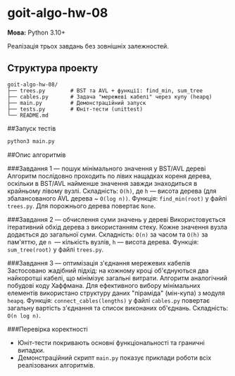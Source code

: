 # goit-algo-hw-08

**Мова:** Python 3.10+

Реалізація трьох завдань без зовнішніх залежностей.

## Структура проекту
```
goit-algo-hw-08/
├── trees.py        # BST та AVL + функції: find_min, sum_tree
├── cables.py       # Задача "мережеві кабелі" через купу (heapq)
├── main.py         # Демонстраційний запуск
├── tests.py        # Юніт-тести (unittest)
└── README.md
```

##Запуск тестів

```bash
python3 main.py
```

##Опис алгоритмів

###Завдання 1 — пошук мінімального значення у BST/AVL дереві
Алгоритм послідовно проходить по лівих нащадках кореня дерева, оскільки в BST/AVL найменше значення завжди знаходиться в крайньому лівому вузлі.
Складність: `O(h)`, де `h` — висота дерева (для збалансованого AVL дерева ~ `O(log n))`.
Функція: `find_min(root)` у файлі `trees.py`. Для порожнього дерева повертає `None`.

###Завдання 2 — обчислення суми значень у дереві
Використовується ітеративний обхід дерева з використанням стеку. Кожне значення вузла додається до загальної суми.
Складність: `O(n)` за часом та `O(h)` за пам'яттю, де `n `— кількість вузлів, `h` — висота дерева.
Функція: `sum_tree(root)` у файлі `trees.py`.


###Завдання 3 — оптимізація з'єднання мережевих кабелів
Застосовано жадібний підхід: на кожному кроці об'єднуються два найкоротші кабелі, що мінімізує загальні витрати. Алгоритм аналогічний побудові коду Хаффмана.
Для ефективного вибору мінімальних елементів використано структуру даних "піраміда" (мін-купа) з модуля `heapq`.
Функція: `connect_cables(lengths)` у файлі `cables.py` повертає загальну вартість з'єднання та список виконаних об'єднань.
Складність: `O(n log n)`.

###Перевірка коректності
- Юніт-тести покривають основні функціональності та граничні випадки.
- Демонстраційний скрипт `main.py` показує приклади роботи всіх реалізованих алгоритмів.
